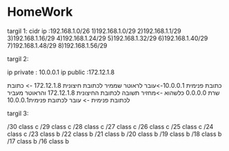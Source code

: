 # HomeWork
 targil 1:
cidr ip :192.168.1.0/26
1)192.168.1.0/29
2)192.168.1.1/29
3)192.168.1.16/29
4)192.168.1.24/29
5)192.168.1.32/29
6)192.168.1.40/29
7)192.168.1.48/29
8)192.168.1.56/29

 targil 2:
 
ip private  : 10.0.0.1
ip public :172.12.1.8

כתובת פנימית 10.0.0.1->עובר לראוטר  שממיר לכתובת  חיצונית 172.12.1.8 -> כתובת שרת 0.0.0.0 כלשהוא ->מחזיר תשובה לכתובת החיצונית 172.12.1.8 והראוטר מעביר לכתובת פנימית  -> עובר לכתובת פנימית10.0.0.1 

  targil 3:
  
  /30 class c
  /29 class c
  /28 class c
  /27 class c
  /26 class c
  /25 class c
  /24 class c
  /23 class b
  /22 class b
  /21 class b
  /20 class b
  /19 class b
  /18 class b
  /17 class b
  /16 class b
